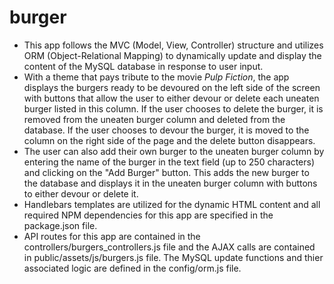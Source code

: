 # burger
- This app follows the MVC (Model, View, Controller) structure and utilizes ORM (Object-Relational Mapping) to dynamically update and display the content of the MySQL database in response to user input.
- With a theme that pays tribute to the movie <i>Pulp Fiction</i>, the app displays the burgers ready to be devoured on the left side of the screen with buttons that allow the user to either devour or delete each uneaten burger listed in this column.  If the user chooses to delete the burger, it is removed from the uneaten burger column and deleted from the database.  If the user chooses to devour the burger, it is moved to the column on the right side of the page and the delete button disappears.
- The user can also add their own burger to the uneaten burger column by entering the name of the burger in the text field (up to 250 characters) and clicking on the "Add Burger" button.  This adds the new burger to the database and displays it in the uneaten burger column with buttons to either devour or delete it.
- Handlebars templates are utilized for the dynamic HTML content and all required NPM dependencies for this app are specified in the package.json file.
- API routes for this app are contained in the controllers/burgers_controllers.js file and the AJAX calls are contained in public/assets/js/burgers.js file.  The MySQL update functions and thier associated logic are defined in the config/orm.js file.
